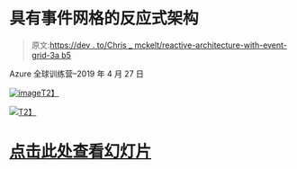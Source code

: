 # 具有事件网格的反应式架构

> 原文:[https://dev . to/Chris _ mckelt/reactive-architecture-with-event-grid-3a b5](https://dev.to/chris_mckelt/reactive-architecture-with-event-grid-3ab5)

Azure 全球训练营–2019 年 4 月 27 日

[![image](../Images/430613fd37b72b51f4126210cf8db0f9.png "image")T2】](///wp-content/uploads/2019/04/image.png)

[![](../Images/1b9ea56382989f81ba8314685e4fceff.png)T2】](https://res.cloudinary.com/practicaldev/image/fetch/s--5Uktexv_--/c_limit%2Cf_auto%2Cfl_progressive%2Cq_auto%2Cw_880/https://secure.meetupstatic.com/photos/event/c/7/2/c/highres_480710988.jpeg)

# [](#click-here-to-view-slides)[点击此处查看幻灯片](https://www.dropbox.com/s/vs30gyesyqwmz72/azure-global-bootcamp-event-grid-2019.pdf?dl=0)